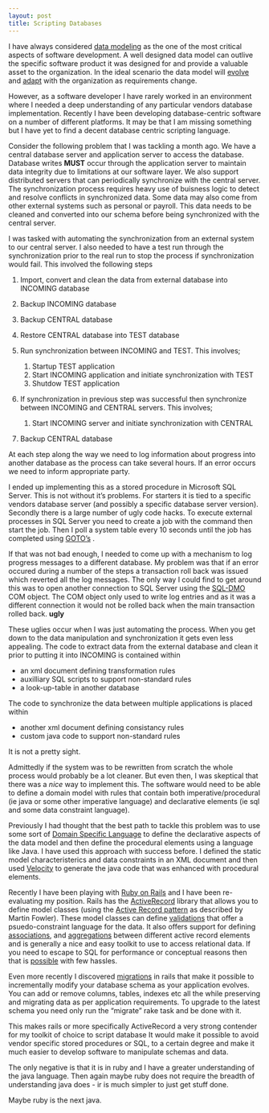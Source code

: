 ```yaml
--- 
layout: post
title: Scripting Databases
---
```

I have always considered [data modeling](http://www.agiledata.org/essays/dataModeling101.html) as the one of the most critical aspects of software development. A well designed data model can outlive the specific software product it was designed for and provide a valuable asset to the organization. In the ideal scenario the data model will [evolve](http://www.agiledata.org/essays/evolutionaryDevelopment.html) and [adapt](http://www.martinfowler.com/articles/evodb.html) with the organization as requirements change.

However, as a software developer I have rarely worked in an environment where I needed a deep understanding of any particular vendors database implementation. Recently I have been developing database-centric software on a number of different platforms. It may be that I am missing something but I have yet to find a decent database centric scripting language.

Consider the following problem that I was tackling a month ago. We have a central database server and application server to access the database. Database writes **MUST** occur through the application server to maintain data integrity due to limitations at our software layer. We also support distributed servers that can periodically synchronize with the central server. The synchronization process requires heavy use of buisness logic to detect and resolve conflicts in synchronized data. Some data may also come from other external systems such as personal or payroll. This data needs to be cleaned and converted into our schema before being synchronized with the central server.

I was tasked with automating the synchronization from an external system to our central server. I also needed to have a test run through the synchronization prior to the real run to stop the process if synchronization would fail. This involved the following steps

1.  Import, convert and clean the data from external database into INCOMING database
2.  Backup INCOMING database
3.  Backup CENTRAL database
4.  Restore CENTRAL database into TEST database
5.  Run synchronization between INCOMING and TEST. This involves;
    1.  Startup TEST application
    2.  Start INCOMING application and initiate synchronization with TEST
    3.  Shutdow TEST application

6.  If synchronization in previous step was successful then synchronize between INCOMING and CENTRAL servers. This involves;
    1.  Start INCOMING server and initiate synchronization with CENTRAL

7.  Backup CENTRAL database

At each step along the way we need to log information about progress into another database as the process can take several hours. If an error occurs we need to inform appropriate party.

I ended up implementing this as a stored procedure in Microsoft SQL Server. This is not without it’s problems. For starters it is tied to a specific vendors database server (and possibly a specific database server version). Secondly there is a large number of ugly code hacks. To execute external processes in SQL Server you need to create a job with the command then start the job. Then I poll a system table every 10 seconds until the job has completed using [GOTO’s](http://www.acm.org/classics/oct95/) .

If that was not bad enough, I needed to come up with a mechanism to log progress messages to a different database. My problem was that if an error occured during a number of the steps a transaction roll back was issued which reverted all the log messages. The only way I could find to get around this was to open another connection to SQL Server using the [SQL-DMO](http://www.sqlteam.com/item.asp?ItemID=9093) COM object. The COM object only used to write log entries and as it was a different connection it would not be rolled back when the main transaction rolled back. **ugly**![]()

These uglies occur when I was just automating the process. When you get down to the data manipulation and synchronization it gets even less appealing. The code to extract data from the external database and clean it prior to putting it into INCOMING is contained within

-   an xml document defining transformation rules
-   auxilliary SQL scripts to support non-standard rules
-   a look-up-table in another database

The code to synchronize the data between multiple applications is placed within

-   another xml document defining consistancy rules
-   custom java code to support non-standard rules

It is not a pretty sight.

Admittedly if the system was to be rewritten from scratch the whole process would probably be a lot cleaner. But even then, I was skeptical that there was a *nice* way to implement this. The software would need to be able to define a domain model with rules that contain both imperative/procedural (ie java or some other imperative language) and declarative elements (ie sql and some data constraint language).

Previously I had thought that the best path to tackle this problem was to use some sort of [Domain Specific Language](http://www.martinfowler.com/bliki/DomainSpecificLanguage.html) to define the declarative aspects of the data model and then define the procedural elements using a language like Java. I have used this approach with success before. I defined the static model characteristerics and data constraints in an XML document and then used [Velocity](http://jakarta.apache.org/velocity/) to generate the java code that was enhanced with procedural elements.

Recently I have been playing with [Ruby on Rails](http://www.rubyonrails.org/) and I have been re-evaluating my position. Rails has the [ActiveRecord](http://ar.rubyonrails.com/) library that allows you to define model classes (using the [Active Record pattern](http://www.martinfowler.com/eaaCatalog/activeRecord.html) as described by Martin Fowler). These model classes can define [validations](http://ar.rubyonrails.com/classes/ActiveRecord/Validations.html) that offer a psuedo-constraint language for the data. It also offers support for defining [associations](http://ar.rubyonrails.com/classes/ActiveRecord/Associations/ClassMethods.html), and [aggregations](http://ar.rubyonrails.com/classes/ActiveRecord/Aggregations/ClassMethods.html) between different active record elements and is generally a nice and easy toolkit to use to access relational data. If you need to escape to SQL for performance or conceptual reasons then that is [possible](http://api.rubyonrails.com/classes/ActiveRecord/Base.html#M000691) with few hassles.

Even more recently I discovered [migrations](http://jamis.jamisbuck.org/code/rails/2005/09/27/getting-started-with-activerecord-migrations) in rails that make it possible to incrementally modify your database schema as your application evolves. You can add or remove columns, tables, indexes etc all the while preserving and migrating data as per application requirements. To upgrade to the latest schema you need only run the “migrate” rake task and be done with it.

This makes rails or more specifically ActiveRecord a very strong contender for my toolkit of choice to script database It would make it possible to avoid vendor specific stored procedures or SQL, to a certain degree and make it much easier to develop software to manipulate schemas and data.

The only negative is that it is in ruby and I have a greater understanding of the java language. Then again maybe ruby does not require the breadth of understanding java does - ir is much simpler to just get stuff done.

Maybe ruby is the next java.
